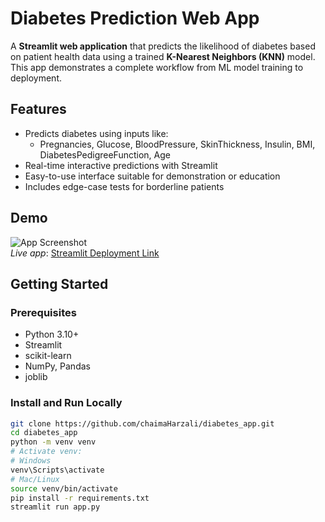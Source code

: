 # Diabetes Prediction Web App

A **Streamlit web application** that predicts the likelihood of diabetes based on patient health data using a trained **K-Nearest Neighbors (KNN)** model. This app demonstrates a complete workflow from ML model training to deployment.

## Features

- Predicts diabetes using inputs like:
  - Pregnancies, Glucose, BloodPressure, SkinThickness, Insulin, BMI, DiabetesPedigreeFunction, Age
- Real-time interactive predictions with Streamlit
- Easy-to-use interface suitable for demonstration or education
- Includes edge-case tests for borderline patients

## Demo

![App Screenshot](screenshot.png)  
_Live app_: [Streamlit Deployment Link](https://share.streamlit.io/yourusername/diabetes_app/main/app.py)

## Getting Started

### Prerequisites

- Python 3.10+
- Streamlit
- scikit-learn
- NumPy, Pandas
- joblib

### Install and Run Locally

```bash
git clone https://github.com/chaimaHarzali/diabetes_app.git
cd diabetes_app
python -m venv venv
# Activate venv:
# Windows
venv\Scripts\activate
# Mac/Linux
source venv/bin/activate
pip install -r requirements.txt
streamlit run app.py
